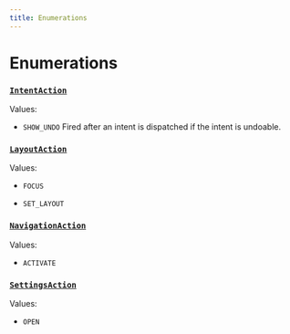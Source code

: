 ```yaml
---
title: Enumerations
---
```

# Enumerations
### [`IntentAction`](https://github.com/dxos/dxos/blob/29a91026f/packages/sdk/app-framework/src/plugins/IntentPlugin/provides.ts#L30)



Values:
- `SHOW_UNDO` Fired after an intent is dispatched if the intent is undoable.


### [`LayoutAction`](https://github.com/dxos/dxos/blob/29a91026f/packages/sdk/app-framework/src/plugins/common/layout.ts#L76)



Values:
- `FOCUS` 

- `SET_LAYOUT` 


### [`NavigationAction`](https://github.com/dxos/dxos/blob/29a91026f/packages/sdk/app-framework/src/plugins/common/navigation.ts#L47)



Values:
- `ACTIVATE` 


### [`SettingsAction`](https://github.com/dxos/dxos/blob/29a91026f/packages/sdk/app-framework/src/plugins/common/settings.ts#L20)



Values:
- `OPEN` 


